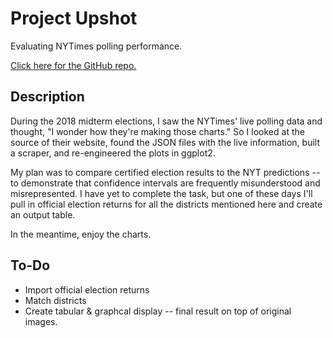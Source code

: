 # Project Upshot
Evaluating NYTimes polling performance.

[Click here for the GitHub repo.](https://github.com/UnlikelyVolcano/project-upshot)

## Description 
During the 2018 midterm elections, I saw the NYTimes' live polling data and thought, "I wonder how they're making those charts." So I looked at the source of their website, found the JSON files with the live information, built a scraper, and re-engineered the plots in ggplot2.

My plan was to compare certified election results to the NYT predictions -- to demonstrate that confidence intervals are frequently misunderstood and misrepresented. I have yet to complete the task, but one of these days I'll pull in official election returns for all the districts mentioned here and create an output table.

In the meantime, enjoy the charts.

## To-Do
- Import official election returns
- Match districts
- Create tabular & graphcal display -- final result on top of original images.
